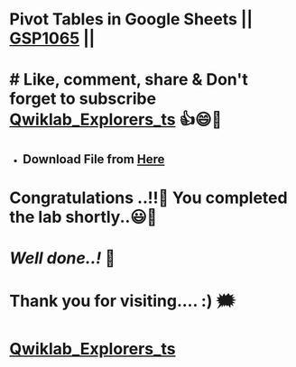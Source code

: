 # Pivot Tables in Google Sheets || [GSP1065](https://www.cloudskillsboost.google/games/5440/labs/35264) ||

# # Like, comment, share & Don't forget to subscribe [Qwiklab_Explorers_ts](https://youtube.com/@titashshil?si=RgamNu1dc9jVIbJN) 👍😄🤝

- ## Download File from [Here](https://github.com/Titash-shil/Pivot-Tables-in-Google-Sheets-GSP1065/blob/main/Qwiklab_Explorers_TS_GSP1065.xlsx)

# Congratulations ..!!🎉  You completed the lab shortly..😃💯

# *Well done..!* 👏

# Thank you for visiting.... :) 🗯️

# [Qwiklab_Explorers_ts](https://youtube.com/@titashshil?si=RgamNu1dc9jVIbJN)

